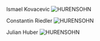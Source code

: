 Ismael Kovacevic
<img src="Ismael.png"
     alt="HURENSOHN"/>
     
Constantin Riedler
<img src="Constantin.png"
     alt="HURENSOHN"/>

Julian Huber
<img src="/img/WIN_20221103_11_08_11_Pro.jpg"
     alt="HURENSOHN"/>
